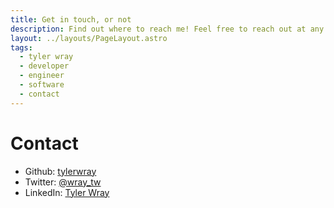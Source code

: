 ```yaml
---
title: Get in touch, or not
description: Find out where to reach me! Feel free to reach out at any time. I'm always a sucker for a good conversation.
layout: ../layouts/PageLayout.astro
tags:
  - tyler wray
  - developer
  - engineer
  - software
  - contact
---
```


# Contact

- Github: [tylerwray](https://github.com/tylerwray)
- Twitter: [@wray_tw](https://twitter.com/wray_tw)
- LinkedIn: [Tyler Wray](https://www.linkedin.com/in/wraytw)
